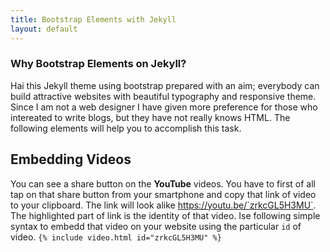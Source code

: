 ```yaml
---
title: Bootstrap Elements with Jekyll
layout: default
---
```


### Why Bootstrap Elements on Jekyll?
Hai this Jekyll theme using bootstrap prepared with an aim; everybody can build attractive websites with beautiful typography and responsive theme. Since I am not a web designer I have given more preference for those who intereated to write blogs, but they have not really knows HTML. The following elements will help you to accomplish this task.

## Embedding Videos
 You can see a share button on the **YouTube** videos. You have to first of all tap on that share button from your smartphone and copy that link of video to your clipboard. The link will look alike https://youtu.be/`zrkcGL5H3MU`. The highlighted part of link is the identity of that video. Ise following simple syntax to embedd that video on your website using the particular `id` of video. 
`{% include video.html id="zrkcGL5H3MU" %}`

